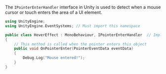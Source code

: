 The `IPointerEnterHandler` interface in Unity is used to detect when a mouse cursor or touch enters the area of a UI element.

```cpp
using UnityEngine;
using UnityEngine.EventSystems; // Must import this namespace

public class HoverEffect : MonoBehaviour, IPointerEnterHandler  // Implement the interface
{
    // This method is called when the pointer enters this object
    public void OnPointerEnter(PointerEventData eventData)
    {
        Debug.Log("Mouse entered!");
    }
}
```


